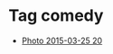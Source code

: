 <!--
title: Tag comedy
date: 2020-06-28T14:49:39.377Z
tags:
-->
# Tag comedy

 * [Photo 2015-03-25 20](114607145132.md)